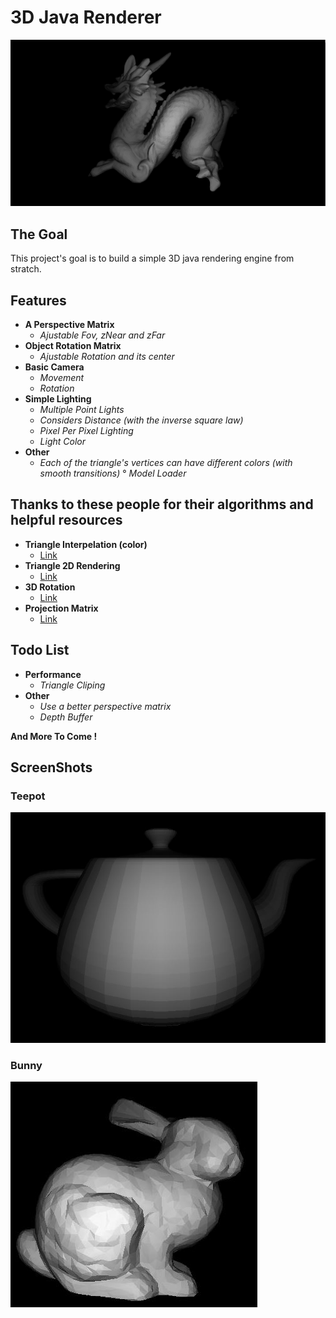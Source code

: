 # 3D Java Renderer

![Image Not Able To Load](screenshots/main.jpg)

## The Goal

This project's goal is to build a simple 3D java rendering engine from stratch.

## Features

+ **A Perspective Matrix**
  + *Ajustable Fov, zNear and zFar*
+ **Object Rotation Matrix**
  + *Ajustable Rotation and its center*
+ **Basic Camera**
  + *Movement*
  + *Rotation*
+ **Simple Lighting**
  + *Multiple Point Lights*
  + *Considers Distance (with the inverse square law)*
  + *Pixel Per Pixel Lighting*
  + *Light Color*
+ **Other**
  + *Each of the triangle's vertices can have different colors (with smooth transitions)*
  ° *Model Loader*

## Thanks to these people for their algorithms and helpful resources

+ **Triangle Interpelation (color)**
  + [Link](https://codeplea.com/triangular-interpolation)
+ **Triangle 2D Rendering**
  + [Link](https://github.com/ssloy/tinyrenderer/wiki/Lesson-2:-Triangle-rasterization-and-back-face-culling)
+ **3D Rotation**
  + [Link](http://mathworld.wolfram.com/RotationMatrix.html)
+ **Projection Matrix**
  + [Link](https://www.scratchapixel.com/lessons/3d-basic-rendering/perspective-and-orthographic-projection-matrix/building-basic-perspective-projection-matrix)

## Todo List

+ **Performance**
  + *Triangle Cliping*
+ **Other**
  + *Use a better perspective matrix*
  + *Depth Buffer*
  
**And More To Come !**

## ScreenShots

### Teepot
 
![Teepot](screenshots/teepot.jpg)
  
### Bunny

![Bunny](screenshots/bunny.jpg)
